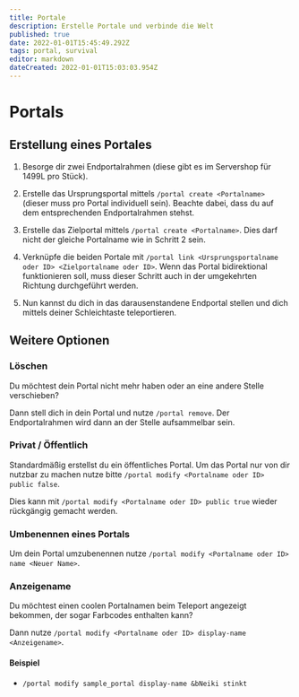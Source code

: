```yaml
---
title: Portale
description: Erstelle Portale und verbinde die Welt
published: true
date: 2022-01-01T15:45:49.292Z
tags: portal, survival
editor: markdown
dateCreated: 2022-01-01T15:03:03.954Z
---
```


# Portals

## Erstellung eines Portales

1. Besorge dir zwei Endportalrahmen (diese gibt es im Servershop für 1499L pro Stück).

2. Erstelle das Ursprungsportal mittels `/portal create <Portalname>` (dieser muss pro Portal individuell sein). Beachte dabei, dass du auf dem entsprechenden Endportalrahmen stehst.

3. Erstelle das Zielportal mittels `/portal create <Portalname>`. Dies darf nicht der gleiche Portalname wie in Schritt 2 sein.

4. Verknüpfe die beiden Portale mit `/portal link <Ursprungsportalname oder ID> <Zielportalname oder ID>`. Wenn das Portal bidirektional funktionieren soll, muss dieser Schritt auch in der umgekehrten Richtung durchgeführt werden.

5. Nun kannst du dich in das darausenstandene Endportal stellen und dich mittels deiner Schleichtaste teleportieren.

## Weitere Optionen

### Löschen

Du möchtest dein Portal nicht mehr haben oder an eine andere Stelle verschieben?

Dann stell dich in dein Portal und nutze `/portal remove`. Der Endportalrahmen wird dann an der Stelle aufsammelbar sein.

### Privat / Öffentlich

Standardmäßig erstellst du ein öffentliches Portal. Um das Portal nur von dir nutzbar zu machen nutze bitte `/portal modify <Portalname oder ID> public false`.

Dies kann mit `/portal modify <Portalname oder ID> public true` wieder rückgängig gemacht werden.

### Umbenennen eines Portals

Um dein Portal umzubenennen nutze `/portal modify <Portalname oder ID> name <Neuer Name>`.

### Anzeigename

Du möchtest einen coolen Portalnamen beim Teleport angezeigt bekommen, der sogar Farbcodes enthalten kann?

Dann nutze `/portal modify <Portalname oder ID> display-name <Anzeigename>`.

#### Beispiel

- `/portal modify sample_portal display-name &bNeiki stinkt`

